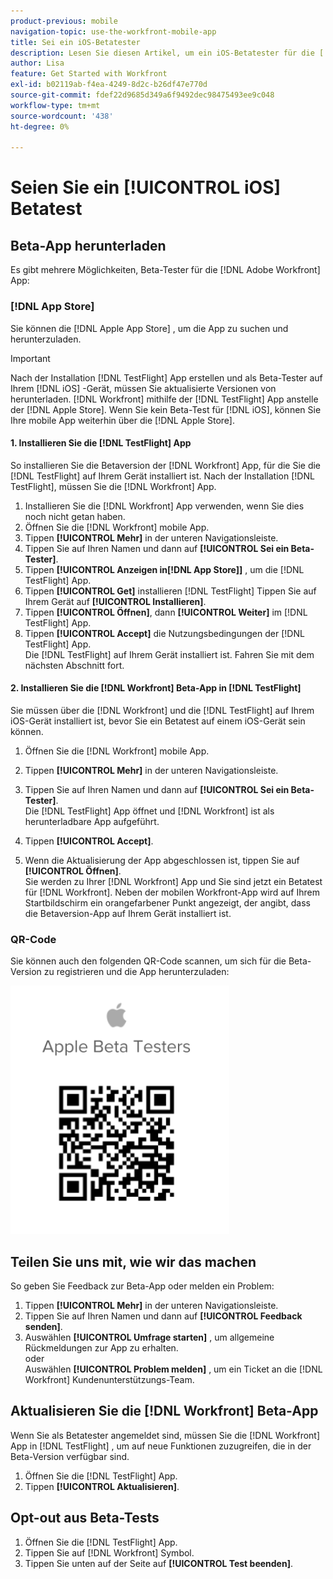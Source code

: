 ```yaml
---
product-previous: mobile
navigation-topic: use-the-workfront-mobile-app
title: Sei ein iOS-Betatester
description: Lesen Sie diesen Artikel, um ein iOS-Betatester für die [!DNL Adobe Workfront] mobile App.
author: Lisa
feature: Get Started with Workfront
exl-id: b02119ab-f4ea-4249-8d2c-b26df47e770d
source-git-commit: fdef22d9685d349a6f9492dec98475493ee9c048
workflow-type: tm+mt
source-wordcount: '438'
ht-degree: 0%

---
```


# Seien Sie ein [!UICONTROL iOS] Betatest

## Beta-App herunterladen

Es gibt mehrere Möglichkeiten, Beta-Tester für die [!DNL Adobe Workfront] App:

### [!DNL App Store]

Sie können die [!DNL Apple App Store] , um die App zu suchen und herunterzuladen.

>[!IMPORTANT]
>
>Nach der Installation [!DNL TestFlight] App erstellen und als Beta-Tester auf Ihrem [!DNL iOS] -Gerät, müssen Sie aktualisierte Versionen von herunterladen. [!DNL Workfront] mithilfe der [!DNL TestFlight] App anstelle der [!DNL Apple Store]. Wenn Sie kein Beta-Test für [!DNL iOS], können Sie Ihre mobile App weiterhin über die [!DNL Apple Store].

#### 1. Installieren Sie die [!DNL TestFlight] App

So installieren Sie die Betaversion der [!DNL Workfront] App, für die Sie die [!DNL TestFlight] auf Ihrem Gerät installiert ist. Nach der Installation [!DNL TestFlight], müssen Sie die [!DNL Workfront] App.

1. Installieren Sie die [!DNL Workfront] App verwenden, wenn Sie dies noch nicht getan haben.
1. Öffnen Sie die [!DNL Workfront] mobile App.
1. Tippen **[!UICONTROL Mehr]** in der unteren Navigationsleiste.
1. Tippen Sie auf Ihren Namen und dann auf **[!UICONTROL Sei ein Beta-Tester]**.
1. Tippen **[!UICONTROL Anzeigen in[!DNL App Store]]** , um die [!DNL TestFlight] App.
1. Tippen **[!UICONTROL Get]** installieren [!DNL TestFlight] Tippen Sie auf Ihrem Gerät auf **[!UICONTROL Installieren]**.
1. Tippen **[!UICONTROL Öffnen]**, dann **[!UICONTROL Weiter]** im [!DNL TestFlight] App.
1. Tippen **[!UICONTROL Accept]** die Nutzungsbedingungen der [!DNL TestFlight] App.\
   Die [!DNL TestFlight] auf Ihrem Gerät installiert ist. Fahren Sie mit dem nächsten Abschnitt fort.

#### 2. Installieren Sie die [!DNL Workfront] Beta-App in [!DNL TestFlight]

Sie müssen über die [!DNL Workfront] und die [!DNL TestFlight] auf Ihrem iOS-Gerät installiert ist, bevor Sie ein Betatest auf einem iOS-Gerät sein können.

1. Öffnen Sie die [!DNL Workfront] mobile App.
1. Tippen **[!UICONTROL Mehr]** in der unteren Navigationsleiste.
1. Tippen Sie auf Ihren Namen und dann auf **[!UICONTROL Sei ein Beta-Tester]**.\
   Die [!DNL TestFlight] App öffnet und [!DNL Workfront] ist als herunterladbare App aufgeführt.

1. Tippen **[!UICONTROL Accept]**.
1. Wenn die Aktualisierung der App abgeschlossen ist, tippen Sie auf **[!UICONTROL Öffnen]**.\
   Sie werden zu Ihrer [!DNL Workfront] App und Sie sind jetzt ein Betatest für [!DNL Workfront]. Neben der mobilen Workfront-App wird auf Ihrem Startbildschirm ein orangefarbener Punkt angezeigt, der angibt, dass die Betaversion-App auf Ihrem Gerät installiert ist.

### QR-Code

Sie können auch den folgenden QR-Code scannen, um sich für die Beta-Version zu registrieren und die App herunterzuladen:

![](assets/ios-qr-code-350x397.png)

## Teilen Sie uns mit, wie wir das machen

So geben Sie Feedback zur Beta-App oder melden ein Problem:

1. Tippen **[!UICONTROL Mehr]** in der unteren Navigationsleiste.
1. Tippen Sie auf Ihren Namen und dann auf **[!UICONTROL Feedback senden]**.
1. Auswählen **[!UICONTROL Umfrage starten]** , um allgemeine Rückmeldungen zur App zu erhalten.\
   oder\
   Auswählen **[!UICONTROL Problem melden]** , um ein Ticket an die [!DNL Workfront] Kundenunterstützungs-Team.

## Aktualisieren Sie die [!DNL Workfront] Beta-App

Wenn Sie als Betatester angemeldet sind, müssen Sie die [!DNL Workfront] App in [!DNL TestFlight] , um auf neue Funktionen zuzugreifen, die in der Beta-Version verfügbar sind.

1. Öffnen Sie die [!DNL TestFlight] App.
1. Tippen **[!UICONTROL Aktualisieren]**.

## Opt-out aus Beta-Tests

1. Öffnen Sie die [!DNL TestFlight] App.
1. Tippen Sie auf [!DNL Workfront] Symbol.
1. Tippen Sie unten auf der Seite auf **[!UICONTROL Test beenden]**.
